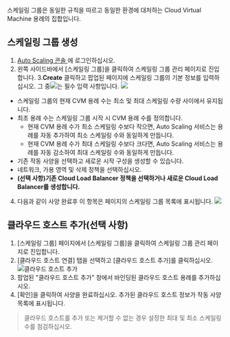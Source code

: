 스케일링 그룹은 동일한 규칙을 따르고 동일한 환경에 대처하는 Cloud Virtual Machine 용례의 집합입니다.

## 스케일링 그룹 생성

1. [Auto Scaling 콘솔 ](https://console.cloud.tencent.com/autoscaling/config)에 로그인하십시오.
2. 왼쪽 사이드바에서 [스케일링 그룹]을 클릭하여 스케일링 그룹 관리 페이지로 진입합니다.
3.**Create** 클릭하고 팝업된 페이지에 스케일링 그룹의 기본 정보를 입력하십시오. 그 중![](http://mccdn.qcloud.com/static/img/f9df27a1d1e0d42a7ff08dd884bfa34c/image.png)는 필수 입력 사항입니다.
![](https://main.qcloudimg.com/raw/09b130b952b426530acbe5ad6288b5d7.png)
 - 스케일링 그룹의 현재 CVM 용례 수는 최소 및 최대 스케일링 수량 사이에서 유지됩니다.
 - 최초 용례 수는 스케일링 그룹 시작 시 CVM 용례 수를 정의합니다.
	- 현재 CVM 용례 수가 최소 스케일링 수보다 작으면, Auto Scaling 서비스는 용례를 자동 추가하여 최소 스케일링 수와 동일하게 만듭니다.
	- 현재 CVM 용례 수가 최대 스케일링 수보다 크다면, Auto Scaling 서비스는 용례를 자동 감소하여 최대 스케일링 수와 동일하게 만듭니다.
 - 기존 작동 사양을 선택하고 새로운 시작 구성을 생성할 수 있습니다.
 - 네트워크, 가용 영역 및 삭제 정책을 선택하십시오.
 - **(선택 사항)기존 Cloud Load Balancer 정책을 선택하거나 새로운 Cloud Load Balancer를 생성합니다.**
4. 다음과 같이 사양 완료후 이 항목은 페이지의 스케일링 그룹 목록에 표시됩니다.
![](https://main.qcloudimg.com/raw/3943d03b316974835be615acef893bd2.png)

## 클라우드 호스트 추가(선택 사항)

1. [스케일링 그룹] 페이지에서 [스케일링 그룹]을 클릭하여 스케일링 그룹 관리 페이지로 진입합니다.
2. [클라우드 호스트 연결] 탭을 선택하고 [클라우드 호스트 추가]를 클릭하십시오.
![클라우드 호스트 추가](https://main.qcloudimg.com/raw/741d48877eaef9642dfff2193d540403.png)
3. 팝업된 "클라우드 호스트 추가" 창에서 바인딩된 클라우드 호스트 용례를 추가하십시오.
4. [확인]을 클릭하여 사양을 완료하십시오.
추가된 클라우드 호스트 정보가 작동 사양 목록에 표시됩니다.
>클라우드 호스트를 추가 또는 제거할 수 없는 경우 설정한 최대 및 최소 스케일링 수를 점검하십시오.

